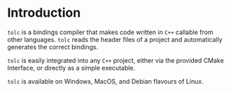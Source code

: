 # Introduction #

`tolc` is a bindings compiler that makes code written in `C++` callable from other languages. `tolc` reads the header files of a project and automatically generates the correct bindings.

`tolc` is easily integrated into any `C++` project, either via the provided CMake Interface, or directly as a simple executable.

`tolc` is available on Windows, MacOS, and Debian flavours of Linux.

